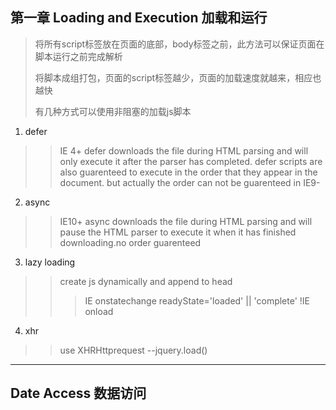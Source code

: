 ## 第一章 Loading and Execution 加载和运行 ##
>将所有script标签放在页面的底部，body标签之前，此方法可以保证页面在脚本运行之前完成解析
>
>将脚本成组打包，页面的script标签越少，页面的加载速度就越来，相应也越快
>
>有几种方式可以使用非阻塞的加载js脚本
>
1. defer
>>IE 4+   defer downloads the file during HTML parsing and will only execute it after the parser has completed. defer scripts are also guarenteed to execute in the order that they appear in the document. but actually the order can not be guarenteed in IE9-
2. async    
>>IE10+   async downloads the file during HTML parsing and will pause the HTML parser to execute it when it has finished downloading.no order guarenteed
3. lazy loading
>>create js dynamically and append to head
>>>IE onstatechange  readyState='loaded' || 'complete' !IE onload
4. xhr  
>>use XHRHttprequest --jquery.load()

***
## Date Access 数据访问 ##
